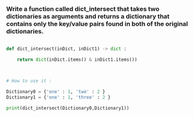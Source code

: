 ### Write a function called dict_intersect that takes two dictionaries as arguments and returns a dictionary that contains only the key/value pairs found in both of the original dictionaries.

```python

def dict_intersect(inDict, inDict1) -> dict :

    return dict(inDict.items() & inDict1.items())



# How to use it :

Dictionary0 = {'one' : 1, 'two' : 2 }
Dictionary1 = {'one' : 1, 'three' : 2 }

print(dict_intersect(Dictionary0,Dictionary1))

```